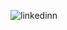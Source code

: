 ![linkedinn](https://user-images.githubusercontent.com/69090467/195820670-29cf2174-b280-4a71-8279-b5d346e99470.png)
